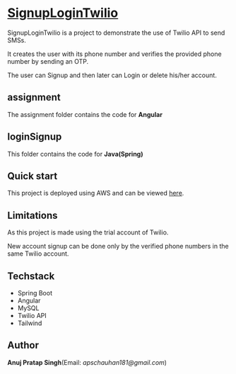 # [SignupLoginTwilio](http://usermanagementaps.s3-website.us-east-2.amazonaws.com/)

SignupLoginTwilio is a project to demonstrate the use of Twilio API to send SMSs.

It creates the user with its phone number and verifies the provided phone number by sending an OTP.

The user can Signup and then later can Login or delete his/her account.

## assignment

The assignment folder contains the code for **Angular**

## loginSignup

This folder contains the code for **Java(Spring)**

## Quick start

This project is deployed using AWS and can be viewed [here](http://usermanagementaps.s3-website.us-east-2.amazonaws.com/).

## Limitations

As this project is made using the trial account of Twilio.

New account signup can be done only by the verified phone numbers in the same Twilio account.

## Techstack

* Spring Boot
* Angular
* MySQL
* Twilio API
* Tailwind

## Author

**Anuj Pratap Singh**(Email: _apschauhan181@gmail.com_)
